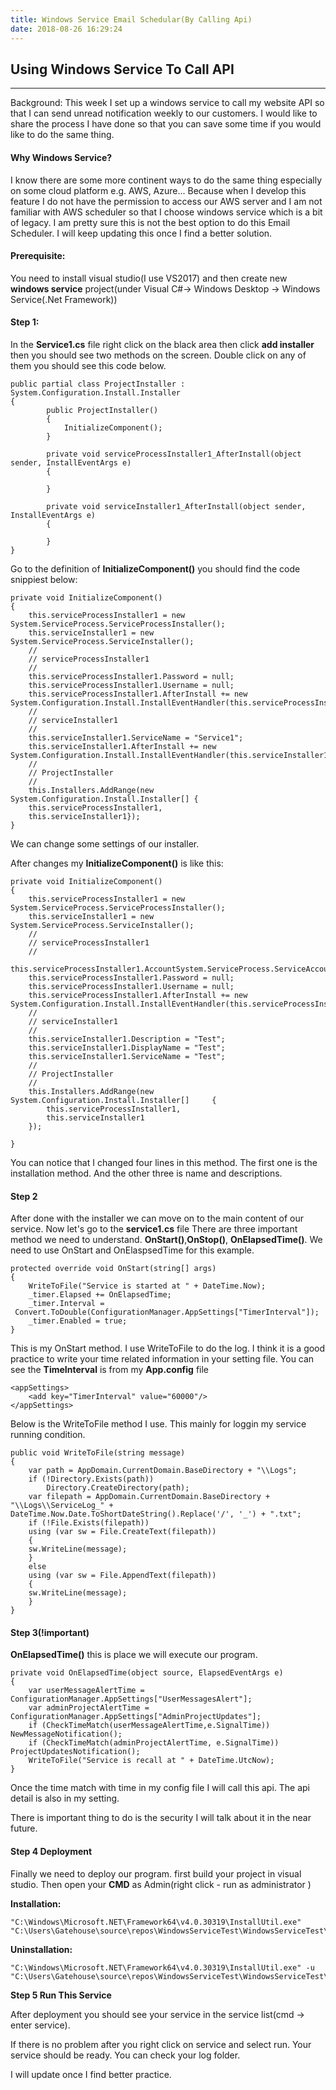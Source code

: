 ```yaml
---
title: Windows Service Email Schedular(By Calling Api)
date: 2018-08-26 16:29:24
---
```


## Using Windows Service To Call API

---

Background: This week I set up a windows service to call my website API so that I can send unread notification weekly to our customers. I would like to share the process I have done so that you can save some time if you would like to do the same thing.

#### Why Windows Service?

I know there are some more continent ways to do the same thing especially on some cloud platform e.g. AWS, Azure... Because when I develop this feature I do not have the permission to access our AWS server and I am not familiar with AWS scheduler so that I choose windows service which is a bit of  legacy. I am pretty sure this is not the best option to do this Email Scheduler. I will keep updating this once I find a better solution.

#### Prerequisite:

You need to install visual studio(I use VS2017) and then create new **windows service** project(under Visual C#-> Windows Desktop -> Windows Service(.Net Framework))

#### Step 1:

In the **Service1.cs** file right click on the black area then click **add installer** then you should see two methods on the screen. Double click on any of them you should see this code below.
```
public partial class ProjectInstaller : System.Configuration.Install.Installer
{
        public ProjectInstaller()
        {
            InitializeComponent();
        }
    
        private void serviceProcessInstaller1_AfterInstall(object sender, InstallEventArgs e)
        {
    
        }
    
        private void serviceInstaller1_AfterInstall(object sender, InstallEventArgs e)
        {
    
        }
}
```
Go to the definition of **InitializeComponent()** you should find the code snippiest below:

```
private void InitializeComponent()
{
    this.serviceProcessInstaller1 = new System.ServiceProcess.ServiceProcessInstaller();
    this.serviceInstaller1 = new System.ServiceProcess.ServiceInstaller();
    // 
    // serviceProcessInstaller1
    // 
    this.serviceProcessInstaller1.Password = null;
    this.serviceProcessInstaller1.Username = null;
    this.serviceProcessInstaller1.AfterInstall += new System.Configuration.Install.InstallEventHandler(this.serviceProcessInstaller1_AfterInstall);
    // 
    // serviceInstaller1
    // 
    this.serviceInstaller1.ServiceName = "Service1";
    this.serviceInstaller1.AfterInstall += new System.Configuration.Install.InstallEventHandler(this.serviceInstaller1_AfterInstall);
    // 
    // ProjectInstaller
    // 
    this.Installers.AddRange(new System.Configuration.Install.Installer[] {
    this.serviceProcessInstaller1,
    this.serviceInstaller1});
}
```

We can change some settings of our installer.

After changes my **InitializeComponent()** is like this:

```
private void InitializeComponent()
{
    this.serviceProcessInstaller1 = new 	          System.ServiceProcess.ServiceProcessInstaller();
    this.serviceInstaller1 = new System.ServiceProcess.ServiceInstaller();
    // 
    // serviceProcessInstaller1
    // 
    this.serviceProcessInstaller1.AccountSystem.ServiceProcess.ServiceAccount.LocalSystem;
    this.serviceProcessInstaller1.Password = null;
    this.serviceProcessInstaller1.Username = null;
    this.serviceProcessInstaller1.AfterInstall += new System.Configuration.Install.InstallEventHandler(this.serviceProcessInstaller1_AfterInstall);
    // 
    // serviceInstaller1
    // 
    this.serviceInstaller1.Description = "Test";
    this.serviceInstaller1.DisplayName = "Test";
    this.serviceInstaller1.ServiceName = "Test";
    // 
    // ProjectInstaller
    // 
    this.Installers.AddRange(new System.Configuration.Install.Installer[]     {
        this.serviceProcessInstaller1,
	    this.serviceInstaller1
    });

}
```
You can notice that I changed four lines in this method. The first one is the installation method. And the other three is name and descriptions.



#### Step 2

After done with the installer we can move on to the main content of our service. Now let's go to the **service1.cs** file
There are three important method we need to understand. **OnStart()**,**OnStop()**,
**OnElapsedTime()**. We need to use OnStart and OnElaspsedTime for this example.

```
protected override void OnStart(string[] args)
{
    WriteToFile("Service is started at " + DateTime.Now);
    _timer.Elapsed += OnElapsedTime;
    _timer.Interval =
 Convert.ToDouble(ConfigurationManager.AppSettings["TimerInterval"]); 
    _timer.Enabled = true;
}
```
This is my OnStart method. I use WriteToFile to do the log. I think it is a good practice to write your time related information in your setting file. You can see the **TimeInterval** is from my **App.config** file
```
<appSettings>
    <add key="TimerInterval" value="60000"/>
</appSettings>
```


Below is the WriteToFile method I use. This mainly for loggin my service running condition.

```
public void WriteToFile(string message)
{
    var path = AppDomain.CurrentDomain.BaseDirectory + "\\Logs";
    if (!Directory.Exists(path))
        Directory.CreateDirectory(path);
    var filepath = AppDomain.CurrentDomain.BaseDirectory + "\\Logs\\ServiceLog_" + DateTime.Now.Date.ToShortDateString().Replace('/', '_') + ".txt";
    if (!File.Exists(filepath))
    using (var sw = File.CreateText(filepath))
    {
    sw.WriteLine(message);
    }
    else
    using (var sw = File.AppendText(filepath))
    {
    sw.WriteLine(message);
    }
}
```

#### Step 3(!important)

**OnElapsedTime()** this is place we will execute our program.
```
private void OnElapsedTime(object source, ElapsedEventArgs e)
{
    var userMessageAlertTime = ConfigurationManager.AppSettings["UserMessagesAlert"];
    var adminProjectAlertTime = ConfigurationManager.AppSettings["AdminProjectUpdates"];
    if (CheckTimeMatch(userMessageAlertTime,e.SignalTime))
NewMessageNotification();
    if (CheckTimeMatch(adminProjectAlertTime, e.SignalTime))
ProjectUpdatesNotification();
    WriteToFile("Service is recall at " + DateTime.UtcNow);
}
```
Once the time match with time in my config file I will call this api. The api detail is also in my setting.

There is important thing to do is the security I will talk about it in the near future.



#### Step 4 Deployment

Finally we need to deploy our program. first build your project in visual studio. Then open your **CMD** as Admin(right click - run as administrator )

**Installation:**

```
"C:\Windows\Microsoft.NET\Framework64\v4.0.30319\InstallUtil.exe" "C:\Users\Gatehouse\source\repos\WindowsServiceTest\WindowsServiceTest\bin\Debug\WindowsServiceTest.exe"
```

**Uninstallation:**
```
"C:\Windows\Microsoft.NET\Framework64\v4.0.30319\InstallUtil.exe" -u  "C:\Users\Gatehouse\source\repos\WindowsServiceTest\WindowsServiceTest\bin\Debug\WindowsServiceTest.exe"
```



**Step 5 Run This Service**

After deployment you should see your service in the service list(cmd -> enter service).

If there is no problem after you right click on service and select run. Your service should be ready. You can check your log folder.



I will update once I find better practice.